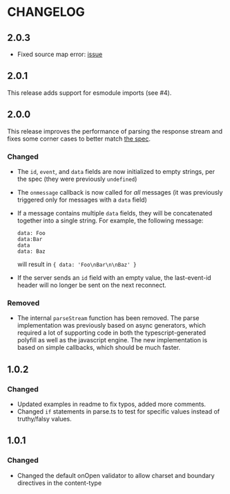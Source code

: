 # CHANGELOG

## 2.0.3

- Fixed source map error: [issue](https://github.com/Azure/fetch-event-source/issues/18)

## 2.0.1

This release adds support for esmodule imports (see #4).

## 2.0.0

This release improves the performance of parsing the response stream and fixes some corner cases to better match [the spec](https://html.spec.whatwg.org/multipage/server-sent-events.html#event-stream-interpretation).

### Changed

- The `id`, `event`, and `data` fields are now initialized to empty strings, per the spec (they were previously `undefined`)
- The `onmessage` callback is now called for _all_ messages (it was previously triggered only for messages with a `data` field)
- If a message contains multiple `data` fields, they will be concatenated together into a single string. For example, the following message:

  ```
  data: Foo
  data:Bar
  data
  data: Baz
  ```

  will result in `{ data: 'Foo\nBar\n\nBaz' }`

- If the server sends an `id` field with an empty value, the last-event-id header will no longer be sent on the next reconnect.

### Removed

- The internal `parseStream` function has been removed. The parse implementation was previously based on async generators, which required a lot of supporting code in both the typescript-generated polyfill as well as the javascript engine. The new implementation is based on simple callbacks, which should be much faster.

## 1.0.2

### Changed

- Updated examples in readme to fix typos, added more comments.
- Changed `if` statements in parse.ts to test for specific values instead of truthy/falsy values.

## 1.0.1

### Changed

- Changed the default onOpen validator to allow charset and boundary directives in the content-type
